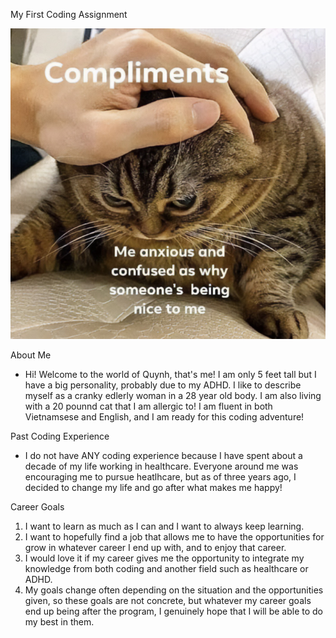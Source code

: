 My First Coding Assignment

<img src="introvert meme.jpeg">
    
About Me
<ul>
<li> Hi! Welcome to the world of Quynh, that's me! I am only 5 feet tall but I have a big personality, probably due to my ADHD. I like to describe myself as a cranky edlerly woman in a 28 year old body. I am also living with a 20 pounnd cat that I am allergic to! I am fluent in both Vietnamsese and English, and I am ready for this coding adventure! </li>
</ul>

Past Coding Experience
<ul>
<li> I do not have ANY coding experience because I have spent about a decade of my life working in healthcare. Everyone around me was encouraging me to pursue heatlhcare, but as of three years ago, I decided to change my life and go after what makes me happy! </li>
</ul>

Career Goals
<ol>
    <li> I want to learn as much as I can and I want to always keep learning. </li>
    <li> I want to hopefully find a job that allows me to have the opportunities for grow in whatever career I end up with, and to enjoy that career. </li>
    <li> I would love it if my career gives me the opportunity to integrate my knowledge from both coding and another field such as healthcare or ADHD. </li>
    <li> My goals change often depending on the situation and the opportunities given, so these goals are not concrete, but whatever my career goals end up being after the program, I genuinely hope that I will be able to do my best in them. </li>
</ol>
     